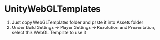 # UnityWebGLTemplates

1. Just copy WebGLTemplates folder and paste it into Assets folder
2. Under Build Settings -> Player Settings -> Resolution and Presentation, select this WebGL Template to use it